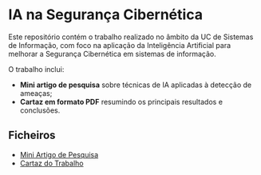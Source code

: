 # IA na Segurança Cibernética

Este repositório contém o trabalho realizado no âmbito da UC de Sistemas de Informação, com foco na aplicação da Inteligência Artificial para melhorar a Segurança Cibernética em sistemas de informação.

O trabalho inclui:
- **Mini artigo de pesquisa** sobre técnicas de IA aplicadas à detecção de ameaças;
- **Cartaz em formato PDF** resumindo os principais resultados e conclusões.

## Ficheiros
- [Mini Artigo de Pesquisa](./MiniArtigo_IA_SegurancaCibernetica.pdf)
- [Cartaz do Trabalho](./Cartaz_IA_SegurancaCibernetica.pdf)

